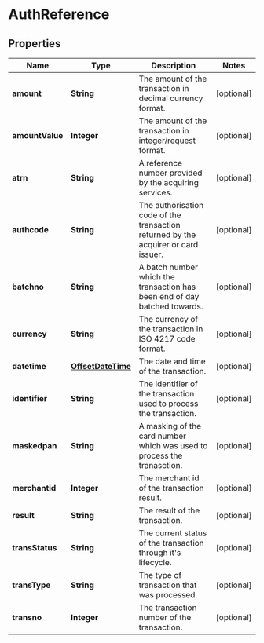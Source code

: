

# AuthReference

## Properties

Name | Type | Description | Notes
------------ | ------------- | ------------- | -------------
**amount** | **String** | The amount of the transaction in decimal currency format. |  [optional]
**amountValue** | **Integer** | The amount of the transaction in integer/request format. |  [optional]
**atrn** | **String** | A reference number provided by the acquiring services. |  [optional]
**authcode** | **String** | The authorisation code of the transaction returned by the acquirer or card issuer. |  [optional]
**batchno** | **String** | A batch number which the transaction has been end of day batched towards. |  [optional]
**currency** | **String** | The currency of the transaction in ISO 4217 code format. |  [optional]
**datetime** | [**OffsetDateTime**](OffsetDateTime.md) | The date and time of the transaction. |  [optional]
**identifier** | **String** | The identifier of the transaction used to process the transaction. |  [optional]
**maskedpan** | **String** | A masking of the card number which was used to process the tranasction. |  [optional]
**merchantid** | **Integer** | The merchant id of the transaction result. |  [optional]
**result** | **String** | The result of the transaction. |  [optional]
**transStatus** | **String** | The current status of the transaction through it&#39;s lifecycle. |  [optional]
**transType** | **String** | The type of transaction that was processed. |  [optional]
**transno** | **Integer** | The transaction number of the transaction. |  [optional]




